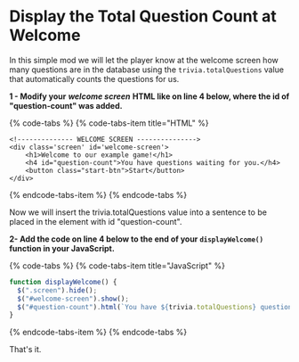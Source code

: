 # Display the Total Question Count at Welcome

In this simple mod we will let the player know at the welcome screen how many questions are in the database using the `trivia.totalQuestions` value that automatically counts the questions for us. 

**1 - Modify your** _**welcome screen**_ **HTML like on line 4 below, where the id of "question-count" was added.**

{% code-tabs %}
{% code-tabs-item title="HTML" %}
```markup
<!-------------- WELCOME SCREEN --------------->
<div class='screen' id='welcome-screen'>
    <h1>Welcome to our example game!</h1>
    <h4 id="question-count">You have questions waiting for you.</h4>
    <button class="start-btn">Start</button>
</div>
```
{% endcode-tabs-item %}
{% endcode-tabs %}

Now we will insert the trivia.totalQuestions value into a sentence to be placed in the element with id "question-count". 

**2- Add the code on line 4 below to the end of your `displayWelcome()` function in your JavaScript.**

{% code-tabs %}
{% code-tabs-item title="JavaScript" %}
```javascript
function displayWelcome() {
  $(".screen").hide();
  $("#welcome-screen").show();
  $("#question-count").html(`You have ${trivia.totalQuestions} questions waiting for you.`);
}
```
{% endcode-tabs-item %}
{% endcode-tabs %}

That's it.

